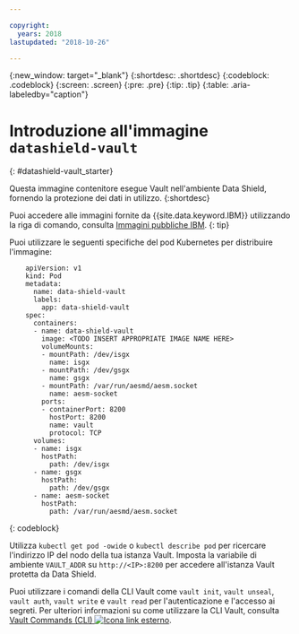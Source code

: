 ```yaml
---

copyright:
  years: 2018
lastupdated: "2018-10-26"

---
```


{:new_window: target="_blank"}
{:shortdesc: .shortdesc}
{:codeblock: .codeblock}
{:screen: .screen}
{:pre: .pre}
{:tip: .tip} 
{:table: .aria-labeledby="caption"}

# Introduzione all'immagine `datashield-vault`
{: #datashield-vault_starter}


Questa immagine contenitore esegue Vault nell'ambiente Data Shield, fornendo la protezione dei dati in utilizzo.
{:shortdesc}

Puoi accedere alle immagini fornite da {{site.data.keyword.IBM}} utilizzando la riga di comando, consulta [Immagini pubbliche IBM](/docs/services/Registry/registry_public_images.html#public_images).
{: tip}

Puoi utilizzare le seguenti specifiche del pod Kubernetes per distribuire l'immagine:

```
    apiVersion: v1
    kind: Pod
    metadata:
      name: data-shield-vault
      labels:
        app: data-shield-vault
    spec:
      containers:
      - name: data-shield-vault
        image: <TODO INSERT APPROPRIATE IMAGE NAME HERE>
        volumeMounts:
        - mountPath: /dev/isgx
          name: isgx
        - mountPath: /dev/gsgx
          name: gsgx
        - mountPath: /var/run/aesmd/aesm.socket
          name: aesm-socket
        ports:
        - containerPort: 8200
          hostPort: 8200
          name: vault
          protocol: TCP
      volumes:
      - name: isgx
        hostPath:
          path: /dev/isgx
      - name: gsgx
        hostPath:
          path: /dev/gsgx
      - name: aesm-socket
        hostPath:
          path: /var/run/aesmd/aesm.socket
```
{: codeblock}    
    
Utilizza `kubectl get pod -owide` o `kubectl describe pod` per ricercare l'indirizzo IP del nodo della tua istanza Vault. Imposta la variabile di ambiente `VAULT_ADDR` su `http://<IP>:8200` per accedere all'istanza Vault protetta da Data Shield.

Puoi utilizzare i comandi della CLI Vault come `vault init`, `vault unseal`, `vault auth`, `vault write` e `vault read` per l'autenticazione e l'accesso ai segreti. Per ulteriori informazioni su come utilizzare la CLI Vault, consulta [Vault Commands (CLI) ![Icona link esterno](../../../icons/launch-glyph.svg "Icona link esterno")](https://www.vaultproject.io/docs/commands/index.html).
